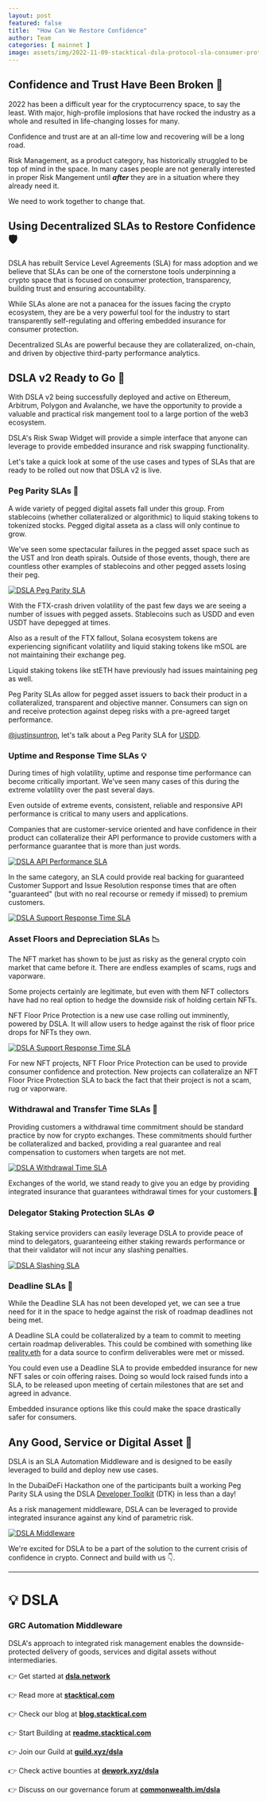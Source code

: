 ```yaml
---
layout: post
featured: false
title:  "How Can We Restore Confidence"
author: Team
categories: [ mainnet ]
image: assets/img/2022-11-09-stacktical-dsla-protocol-sla-consumer-protection-blockchain-cryptocurrency-fintech-legaltech-insurtech-itsm-slm-sla-defi-nft.jpg
---
```


## Confidence and Trust Have Been Broken 🚨

2022 has been a difficult year for the cryptocurrency space, to say the least. With major, high-profile implosions that have rocked the industry as a whole and resulted in life-changing losses for many.

Confidence and trust are at an all-time low and recovering will be a long road.

Risk Management, as a product category, has historically struggled to be top of mind in the space. In many cases people are not generally interested in proper Risk Mangement until ***after*** they are in a situation where they already need it.

We need to work together to change that.

## Using Decentralized SLAs to Restore Confidence 🛡️

DSLA has rebuilt Service Level Agreements (SLA) for mass adoption and we believe that SLAs can be one of the cornerstone tools underpinning a crypto space that is focused on consumer protection, transparency, building trust and ensuring accountability.

While SLAs alone are not a panacea for the issues facing the crypto ecosystem, they are be a very powerful tool for the industry to start transparently self-regulating and offering embedded insurance for consumer protection.

Decentralized SLAs are powerful because they are collateralized, on-chain, and driven by objective third-party performance analytics.

## DSLA v2 Ready to Go 🤝

With DSLA v2 being successfully deployed and active on Ethereum, Arbitrum, Polygon and Avalanche, we have the opportunity to provide a valuable and practical risk mangement tool to a large portion of the web3 ecosystem.

DSLA's Risk Swap Widget will provide a simple interface that anyone can leverage to provide embedded insurance and risk swapping functionality.

Let's take a quick look at some of the use cases and types of SLAs that are ready to be rolled out now that DSLA v2 is live.

### Peg Parity SLAs 🟰

A wide variety of pegged digital assets fall under this group. From stablecoins (whether collateralized or algorithmic) to liquid staking tokens to tokenized stocks. Pegged digital asseta as a class will only continue to grow.

We've seen some spectacular failures in the pegged asset space such as the UST and Iron death spirals. Outside of those events, though, there are countless other examples of stablecoins and other pegged assets losing their peg.

[![DSLA Peg Parity SLA](/assets/img/2022-11-09-peg-parity-sla.jpg)](/assets/img/2022-11-09-peg-parity-sla.jpg)

With the FTX-crash driven volatility of the past few days we are seeing a number of issues with pegged assets. Stablecoins such as USDD and even USDT have depegged at times.

Also as a result of the FTX fallout, Solana ecosystem tokens are experiencing significant volatility and liquid staking tokens like mSOL are not maintaining their exchange peg.

Liquid staking tokens like stETH have previously had issues maintaining peg as well.

Peg Parity SLAs allow for pegged asset issuers to back their product in a collateralized, transparent and objective manner. Consumers can sign on and receive protection against depeg risks with a pre-agreed target performance.

[@justinsuntron](https://twitter.com/justinsuntron), let's talk about a Peg Parity SLA for [USDD](https://www.coingecko.com/en/coins/usdd).

### Uptime and Response Time SLAs 💡

During times of high volatility, uptime and response time performance can become critically important. We've seen many cases of this during the extreme volatility over the past several days. 

Even outside of extreme events, consistent, reliable and responsive API performance is critical to many users and applications.

Companies that are customer-service oriented and have confidence in their product can collateralize their API performance to provide customers with a performance guarantee that is more than just words.

[![DSLA API Performance SLA](/assets/img/2022-11-09-api-performance-sla.jpg)](/assets/img/2022-11-09-api-performance-sla.jpg)

In the same category, an SLA could provide real backing for guaranteed Customer Support and Issue Resolution response times that are often "guaranteed" (but with no real recourse or remedy if missed) to premium customers.

[![DSLA Support Response Time SLA](/assets/img/2022-11-09-support-response-time-sla.jpg)](/assets/img/2022-11-09-support-response-time-sla.jpg)

### Asset Floors and Depreciation SLAs 📉

The NFT market has shown to be just as risky as the general crypto coin market that came before it. There are endless examples of scams, rugs and vaporware.

Some projects certainly are legitimate, but even with them NFT collectors have had no real option to hedge the downside risk of holding certain NFTs.

NFT Floor Price Protection is a new use case rolling out imminently, powered by DSLA. It will allow users to hedge against the risk of floor price drops for NFTs they own.

[![DSLA Support Response Time SLA](/assets/img/2022-11-09-nft-floor-sla.jpg)](/assets/img/2022-11-09-nft-floor-sla.jpg)

For new NFT projects, NFT Floor Price Protection can be used to provide consumer confidence and protection. New projects can collateralize an NFT Floor Price Protection SLA to back the fact that their project is not a scam, rug or vaporware.

### Withdrawal and Transfer Time SLAs 💸

Providing customers a withdrawal time commitment should be standard practice by now for crypto exchanges. These commitments should further be collateralized and backed, providing a real guarantee and real compensation to customers when targets are not met.

[![DSLA Withdrawal Time SLA](/assets/img/2022-11-09-withdrawal-time-sla.jpg)](/assets/img/2022-11-09-withdrawal-time-sla.jpg)

Exchanges of the world, we stand ready to give you an edge by providing integrated insurance that guarantees withdrawal times for your customers.🫡

### Delegator Staking Protection SLAs 🪙

Staking service providers can easily leverage DSLA to provide peace of mind to delegators, guaranteeing either staking rewards performance or that their validator will not incur any slashing penalties.

[![DSLA Slashing SLA](/assets/img/2022-11-09-slashing-sla.jpg)](/assets/img/2022-11-09-slashing-sla.jpg)

### Deadline SLAs 📅

While the Deadline SLA has not been developed yet, we can see a true need for it in the space to hedge against the risk of roadmap deadlines not being met.

A Deadline SLA could be collateralized by a team to commit to meeting certain roadmap deliverables. This could be combined with something like [reality.eth](https://reality.eth.link/app/) for a data source to confirm deliverables were met or missed.

You could even use a Deadline SLA to provide embedded insurance for new NFT sales or coin offering raises. Doing so would lock raised funds into a SLA, to be released upon meeting of certain milestones that are set and agreed in advance.

Embedded insurance options like this could make the space drastically safer for consumers.

## Any Good, Service or Digital Asset 💪

DSLA is an SLA Automation Middleware and is designed to be easily leveraged to build and deploy new use cases.

In the DubaiDeFi Hackathon one of the participants built a working Peg Parity SLA using the DSLA [Developer Toolkit](https://readme.stacktical.com/developer-guide/) (DTK) in less than a day!

As a risk management middleware, DSLA can be leveraged to provide integrated insurance against any kind of parametric risk.

[![DSLA Middleware](/assets/img/2022-11-09-dsla-middleware.png)](/assets/img/2022-11-09-dsla-middleware.png)

We're excited for DSLA to be a part of the solution to the current crisis of confidence in crypto. Connect and build with us 👇.

---

# 💡 DSLA

### GRC Automation Middleware

DSLA's approach to integrated risk management enables the downside-protected delivery of goods, services and digital assets without intermediaries.

👉 Get started at **[dsla.network](https://dsla.network)** 

👉 Read more at [**stacktical.com**](https://stacktical.com)

👉 Check our blog at [**blog.stacktical.com**](https://blog.stacktical.com)

👉 Start Building at [**readme.stacktical.com**](https://readme.stacktical.com/developer-guide/)

👉 Join our Guild at [**guild.xyz/dsla**](https://guild.xyz/dsla)

👉 Check active bounties at [**dework.xyz/dsla**](https://dework.xyz/dsla)

👉 Discuss on our governance forum at [**commonwealth.im/dsla**](https://commonwealth.im/dsla)